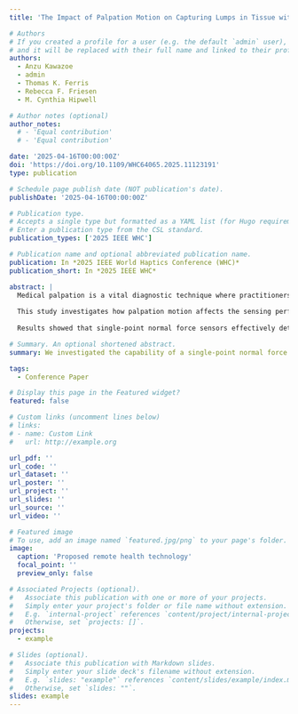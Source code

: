 ```yaml
---
title: 'The Impact of Palpation Motion on Capturing Lumps in Tissue with Force Sensor'

# Authors
# If you created a profile for a user (e.g. the default `admin` user), write the username (folder name) here
# and it will be replaced with their full name and linked to their profile.
authors:
  - Anzu Kawazoe
  - admin
  - Thomas K. Ferris
  - Rebecca F. Friesen
  - M. Cynthia Hipwell

# Author notes (optional)
author_notes:
  # - 'Equal contribution'
  # - 'Equal contribution'

date: '2025-04-16T00:00:00Z'
doi: 'https://doi.org/10.1109/WHC64065.2025.11123191'
type: publication

# Schedule page publish date (NOT publication's date).
publishDate: '2025-04-16T00:00:00Z'

# Publication type.
# Accepts a single type but formatted as a YAML list (for Hugo requirements).
# Enter a publication type from the CSL standard.
publication_types: ['2025 IEEE WHC']

# Publication name and optional abbreviated publication name.
publication: In *2025 IEEE World Haptics Conference (WHC)*
publication_short: In *2025 IEEE WHC*

abstract: |
  Medical palpation is a vital diagnostic technique where practitioners assess a patient’s condition through tactile examination. Advances in remote health technologies, such as robotic hands and sensorized gloves, aim to address practitioner shortages and improve diagnostic quality by capturing essential haptic information. In thyroid examinations, differentiating nodule sizes is critical for identifying malignant lumps. 
  
  This study investigates how palpation motion affects the sensing performance of single-point normal force sensors in detecting thyroid nodules. Using a phantom skin model with lumps of varied sizes and depths, force data was captured and visualized as stiffness distribution (tactile imaging). The captured lump shapes were compared to actual shapes using Correlation Coefficient (CC), Mean Squared Error (MSE), and Structural Similarity Index (SSIM). 
  
  Results showed that single-point normal force sensors effectively detect lumps, particularly during major motions like Poke and Push & Pull, with Poke consistently yielding superior performance across various sizes and depths. However, estimating lump shapes becomes increasingly challenging as lump depth increases, regardless of the motion applied. These findings emphasize the importance of motion in optimizing single-point sensors for palpation and provide valuable insights for developing sensorized gloves for clinical use, particularly in remote healthcare systems.

# Summary. An optional shortened abstract.
summary: We investigated the capability of a single-point normal force sensor to capture the shape of lumps in phantom skin under three types of motions, including those mimicking palpation touch.

tags:
  - Conference Paper

# Display this page in the Featured widget?
featured: false

# Custom links (uncomment lines below)
# links:
# - name: Custom Link
#   url: http://example.org

url_pdf: ''
url_code: ''
url_dataset: ''
url_poster: ''
url_project: ''
url_slides: ''
url_source: ''
url_video: ''

# Featured image
# To use, add an image named `featured.jpg/png` to your page's folder.
image:
  caption: 'Proposed remote health technology'
  focal_point: ''
  preview_only: false

# Associated Projects (optional).
#   Associate this publication with one or more of your projects.
#   Simply enter your project's folder or file name without extension.
#   E.g. `internal-project` references `content/project/internal-project/index.md`.
#   Otherwise, set `projects: []`.
projects:
  - example

# Slides (optional).
#   Associate this publication with Markdown slides.
#   Simply enter your slide deck's filename without extension.
#   E.g. `slides: "example"` references `content/slides/example/index.md`.
#   Otherwise, set `slides: ""`.
slides: example
---
```


<!-- {{% callout note %}}
Click the _Cite_ button above to demo the feature to enable visitors to import publication metadata into their reference management software.
{{% /callout %}}

{{% callout note %}}
Create your slides in Markdown - click the _Slides_ button to check out the example.
{{% /callout %}}

Add the publication's **full text** or **supplementary notes** here. You can use rich formatting such as including [code, math, and images](https://docs.hugoblox.com/content/writing-markdown-latex/). -->
